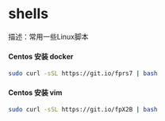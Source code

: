 # shells
描述：常用一些Linux脚本

#### Centos 安装 docker
```bash
sudo curl -sSL https://git.io/fprs7 | bash
```

#### Centos 安装 vim
```bash
sudo curl -sSL https://git.io/fpX2B | bash
```
